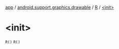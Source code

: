 [app](../../index.md) / [android.support.graphics.drawable](../index.md) / [R](index.md) / [&lt;init&gt;](.)

# &lt;init&gt;

`R()`
`R()`